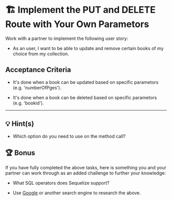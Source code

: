 # 🏗️ Implement the PUT and DELETE Route with Your Own Parametors

Work with a partner to implement the following user story:

* As an user, I want to be able to update and remove certain books of my choice from my collection.

## Acceptance Criteria

* It's done when a book can be updated based on specific parametors (e.g. 'numberOfPges').

* It's done when a book can be deleted based on specific parametors (e.g. 'bookid').

---

## 💡 Hint(s)

* Which option do you need to use on the method call?

## 🏆 Bonus

If you have fully completed the above tasks, here is something you and your partner can work through as an added challenge to further your knowledge:

  * What SQL operators does Sequelize support?

* Use [Google](https://www.google.com) or another search engine to research the above.
